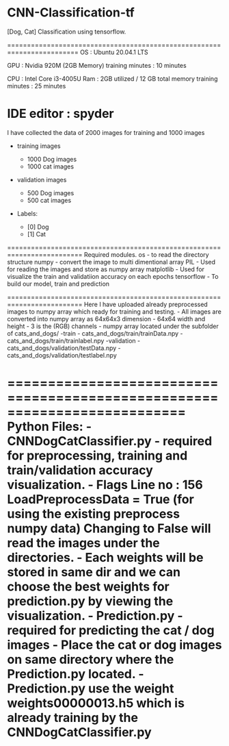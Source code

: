 # CNN-Classification-tf
[Dog, Cat] Classification using tensorflow. 

========================================================================
OS : Ubuntu 20.04.1 LTS

GPU : Nvidia 920M (2GB Memory)
training minutes : 10 minutes

CPU : Intel Core i3-4005U
Ram : 2GB utilized  / 12 GB total memory
training minutes : 25 minutes

IDE editor : spyder
========================================================================

I have collected the data of 2000 images for training and 1000 images 
 - training images
	- 1000 Dog images
	- 1000 cat images
 - validation images
	- 500 Dog images
	- 500 cat images

 - Labels:
	- [0] Dog
	- [1] Cat 

=========================================================================
Required modules.
	os - to read the directory structure
	numpy - convert the image to multi dimentional array
	PIL - Used for reading the images and store as numpy array
	matplotlib - Used for visualize the train and validatiion accuracy on each epochs
	tensorflow - To build our model, train and prediction

=========================================================================
Here I have uploaded already preprocessed images to numpy array which ready for training and testing.
	- All images are converted into numpy array as 64x64x3 dimension
		- 64x64 width and height
		- 3 is the (RGB) channels
	- numpy array located under the subfolder of cats_and_dogs/
		-train
			- cats_and_dogs/train/trainData.npy
			- cats_and_dogs/train/trainlabel.npy
		-validation
			- cats_and_dogs/validation/testData.npy
			- cats_and_dogs/validation/testlabel.npy

==========================================================================
Python Files:
	- CNNDogCatClassifier.py 
		- required for preprocessing, training and train/validation accuracy visualization.
		- Flags
			Line no : 156  LoadPreprocessData = True (for using the existing preprocess numpy data)
			Changing to False will read the images under the directories.
		- Each weights will be stored in same dir and we can choose the best weights for prediction.py by 
		  viewing the visualization.
	- Prediction.py
		- required for predicting the cat / dog images
		- Place the cat or dog images on same directory where the Prediction.py located.
		- Prediction.py use the weight weights00000013.h5 which is already training by the CNNDogCatClassifier.py
==========================================================================
